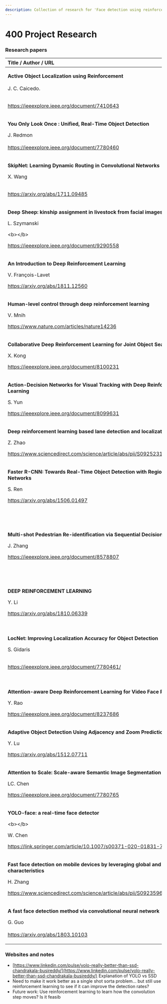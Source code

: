 ```yaml
---
description: Collection of research for 'Face detection using reinforcement learning'
---
```


# 400 Project Research

### Research papers

<table>
  <thead>
    <tr>
      <th style="text-align:left">Title / Author / URL</th>
      <th style="text-align:left">Summary</th>
    </tr>
  </thead>
  <tbody>
    <tr>
      <td style="text-align:left">
        <p><b>Active Object Localization using Reinforcement</b>
          <br />
          <br />J. C. Caicedo.</p>
        <p>
          <br /><a href="https://ieeexplore.ieee.org/document/7410643">https://ieeexplore.ieee.org/document/7410643</a>
        </p>
      </td>
      <td style="text-align:left">Object detection using a novel reinforcement approach. Uses a pretrained
        CNN to extract features, and a reinforcment learning &apos;localisation
        policy&apos; based on DeepQNetwork.</td>
    </tr>
    <tr>
      <td style="text-align:left">
        <p><b>You Only Look Once : Unified, Real-Time Object Detection</b>
        </p>
        <p></p>
        <p>J. Redmon
          <br />
          <br /><a href="https://ieeexplore.ieee.org/document/7780460">https://ieeexplore.ieee.org/document/7780460</a>
        </p>
        <p></p>
      </td>
      <td style="text-align:left">State of the art object detection neural network. Regression to take input
        image &#x2192; regression of coordinates. Only needs to take the input
        in once, and confidence levels to determine which bounding boxes are good
        ones.</td>
    </tr>
    <tr>
      <td style="text-align:left">
        <p><b>SkipNet: Learning Dynamic Routing in Convolutional Networks</b>
        </p>
        <p></p>
        <p>X. Wang</p>
        <p>
          <br /><a href="https://arxiv.org/abs/1711.09485">https://arxiv.org/abs/1711.09485</a>
        </p>
      </td>
      <td style="text-align:left">Shallower networks are sufficient for a lot of tasks, proposes a model
        to automatically skip convolutional layers based on a per input basis.</td>
    </tr>
    <tr>
      <td style="text-align:left">
        <p><b>Deep Sheep: kinship assignment in livestock from facial images</b>
        </p>
        <p></p>
        <p>L. Szymanski</p>
        <p>&lt;b&gt;&lt;/b&gt;</p>
        <p><a href="https://ieeexplore.ieee.org/document/9290558">https://ieeexplore.ieee.org/document/9290558</a>
        </p>
      </td>
      <td style="text-align:left">A look into the viability of using deep learning to assign kinship between
        sheep faces.</td>
    </tr>
    <tr>
      <td style="text-align:left">
        <p><b>An Introduction to Deep</b>  <b>Reinforcement Learning</b>
        </p>
        <p></p>
        <p>V. Fran&#xE7;ois-Lavet</p>
        <p></p>
        <p><a href="https://arxiv.org/abs/1811.12560">https://arxiv.org/abs/1811.12560</a>
        </p>
      </td>
      <td style="text-align:left">
        <p>An indepth look into how deep reinforcement learning.</p>
        <p></p>
        <p><em>TODO: note important topics covered</em>
        </p>
      </td>
    </tr>
    <tr>
      <td style="text-align:left">
        <p><b>Human-level control through deep reinforcement learning</b>
        </p>
        <p></p>
        <p>V. Mnih</p>
        <p></p>
        <p><a href="https://www.nature.com/articles/nature14236">https://www.nature.com/articles/nature14236</a>
        </p>
      </td>
      <td style="text-align:left">Deep Q Network paper, the famous 2015 atari deepmind project.</td>
    </tr>
    <tr>
      <td style="text-align:left">
        <p><b>Collaborative Deep Reinforcement Learning for Joint Object Search</b>
        </p>
        <p></p>
        <p>X. Kong</p>
        <p></p>
        <p><a href="https://ieeexplore.ieee.org/document/8100231">https://ieeexplore.ieee.org/document/8100231</a>
        </p>
      </td>
      <td style="text-align:left">Novel multi-agent deep Q-learning algorithm with jointexploitation sampling.
        Essentially allows multiple agents to collaborate to end up with &apos;person
        on a bicycle holding a cup&apos;</td>
    </tr>
    <tr>
      <td style="text-align:left">
        <p><b>Action-Decision Networks for Visual Tracking with Deep Reinforcement Learning</b>
        </p>
        <p></p>
        <p>S. Yun</p>
        <p></p>
        <p><a href="https://ieeexplore.ieee.org/document/8099631">https://ieeexplore.ieee.org/document/8099631</a>
        </p>
      </td>
      <td style="text-align:left">Light computation for tracking, as a reinforcement learning algorithm
        learns sequential actions to move bounding box to track object</td>
    </tr>
    <tr>
      <td style="text-align:left">
        <p><b>Deep reinforcement learning based lane detection and localization</b>
        </p>
        <p></p>
        <p>Z. Zhao</p>
        <p></p>
        <p><a href="https://www.sciencedirect.com/science/article/abs/pii/S0925231220310833">https://www.sciencedirect.com/science/article/abs/pii/S0925231220310833</a>
        </p>
      </td>
      <td style="text-align:left">Deep reinforcement learning into cursory lane detection models for accu-rate
        lane detection and localization. Uses CNN to find bounding boxes, and reinforcement
        learning to use those boxes to create a good estimate of the curve of the
        lane.</td>
    </tr>
    <tr>
      <td style="text-align:left">
        <p><b>Faster R-CNN: Towards Real-Time Object Detection with Region Proposal Networks</b>
        </p>
        <p></p>
        <p>S. Ren</p>
        <p></p>
        <p><a href="https://arxiv.org/abs/1506.01497">https://arxiv.org/abs/1506.01497</a>
        </p>
      </td>
      <td style="text-align:left">Uses a Region Proposal Network to enable nearly cost free region proposals,
        that the FAST R-CNN can then utilise. State of the art detection rates,
        but achieves 5fps on GPU.</td>
    </tr>
    <tr>
      <td style="text-align:left">
        <p><b>Multi-shot Pedestrian Re-identification via Sequential Decision Making</b>
        </p>
        <p></p>
        <p>J. Zhang</p>
        <p></p>
        <p><a href="https://ieeexplore.ieee.org/document/8578807">https://ieeexplore.ieee.org/document/8578807</a>
        </p>
      </td>
      <td style="text-align:left">
        <p>Pedestrian re-identification by using reinforcement learning. It can either
          output result (same or different) or request another pair of images (delay
          outcome till more certain). Achieves good tradeoff between speed and accuracy
          by changing reward for unsure action.</p>
        <p></p>
        <p>(<em>Could be useful for sheep kinship verification?)</em>
        </p>
      </td>
    </tr>
    <tr>
      <td style="text-align:left">
        <p><b>DEEP REINFORCEMENT LEARNING</b>
        </p>
        <p></p>
        <p>Y. Li</p>
        <p></p>
        <p><a href="https://arxiv.org/abs/1810.06339">https://arxiv.org/abs/1810.06339</a>
        </p>
      </td>
      <td style="text-align:left">Discusses deep reinforcement learning in an overview style.</td>
    </tr>
    <tr>
      <td style="text-align:left">
        <p><b>LocNet: Improving Localization Accuracy for Object Detection</b>
        </p>
        <p></p>
        <p>S. Gidaris</p>
        <p>
          <br /><a href="https://ieeexplore.ieee.org/document/7780461/">https://ieeexplore.ieee.org/document/7780461/</a>
        </p>
        <p></p>
      </td>
      <td style="text-align:left">
        <p>Novel method of using column and row estaimtes of how &apos;object&apos;
          a given row/col looks. Creates two 1D curved regions that suggest a bounding
          box.</p>
        <p></p>
        <p>&lt;em&gt;&lt;/em&gt;<a href="https://i.imgur.com/TxCetFs.png"><em>https://i.imgur.com/TxCetFs.png</em></a>&lt;em&gt;&lt;/em&gt;</p>
      </td>
    </tr>
    <tr>
      <td style="text-align:left">
        <p><b>Attention-aware Deep Reinforcement Learning for Video Face Recognition</b>
        </p>
        <p></p>
        <p>Y. Rao</p>
        <p></p>
        <p><a href="https://ieeexplore.ieee.org/document/8237686">https://ieeexplore.ieee.org/document/8237686</a>
        </p>
      </td>
      <td style="text-align:left">Attention-aware deep reinforcement learning (ADRL) method for video face
        recognition. Poses the problem as a Markov decision process. Information
        from both the image space and the feature space are used.</td>
    </tr>
    <tr>
      <td style="text-align:left">
        <p><b>Adaptive Object Detection Using Adjacency and Zoom Prediction</b>
        </p>
        <p></p>
        <p>Y. Lu</p>
        <p></p>
        <p><a href="https://arxiv.org/abs/1512.07711">https://arxiv.org/abs/1512.07711</a>
        </p>
      </td>
      <td style="text-align:left">Adjacency and Zoom Network to suggest regions to look closer in.
        <br />
        <br />&quot;directs computational resources to sub-regions likely to contain
        objects&quot;</td>
    </tr>
    <tr>
      <td style="text-align:left">
        <p><b>Attention to Scale: Scale-aware Semantic Image Segmentation</b>
        </p>
        <p></p>
        <p>LC. Chen</p>
        <p></p>
        <p><a href="https://ieeexplore.ieee.org/document/7780765">https://ieeexplore.ieee.org/document/7780765</a>
        </p>
      </td>
      <td style="text-align:left">An attention mechanism that learns to softly weight the multi-scale features
        at each pixel location.</td>
    </tr>
    <tr>
      <td style="text-align:left">
        <p><b>YOLO-face: a real-time face detector</b>
        </p>
        <p>&lt;b&gt;&lt;/b&gt;</p>
        <p>W. Chen</p>
        <p></p>
        <p><a href="https://link.springer.com/article/10.1007/s00371-020-01831-7">https://link.springer.com/article/10.1007/s00371-020-01831-7</a>
        </p>
      </td>
      <td style="text-align:left">A real time face detector based on YOLO. Provides better results than
        YOLO v2, YOLO v3 or Faster R-CNN.</td>
    </tr>
    <tr>
      <td style="text-align:left">
        <p><b>Fast face detection on mobile devices by leveraging global and local facial characteristics</b>
        </p>
        <p></p>
        <p>H. Zhang</p>
        <p></p>
        <p><a href="https://www.sciencedirect.com/science/article/abs/pii/S0923596518303989">https://www.sciencedirect.com/science/article/abs/pii/S0923596518303989</a>
        </p>
      </td>
      <td style="text-align:left">Faster proposal generation model, therefore faster detection models. Uses
        global and local face characteristics.</td>
    </tr>
    <tr>
      <td style="text-align:left">
        <p><b>A fast face detection method via convolutional neural network</b>
        </p>
        <p></p>
        <p>G. Guo
          <br />
          <br /><a href="https://arxiv.org/abs/1803.10103">https://arxiv.org/abs/1803.10103</a>
        </p>
        <p></p>
        <p></p>
      </td>
      <td style="text-align:left">Uses discriminative complete features (DCFs) to replace image pyramid
        employed by standard CNN to improve efficiency for face detection.</td>
    </tr>
  </tbody>
</table>

### 

### Websites and notes

* [https://www.linkedin.com/pulse/yolo-really-better-than-ssd-chandrakala-busireddy/](https://www.linkedin.com/pulse/yolo-really-better-than-ssd-chandrakala-busireddy/) Explanation of YOLO vs SSD 
* Need to make it work better as a single shot sorta problem... but still use reinforcement learning to see if it can improve the detection rates? 
* Future work: Use reinforcement learning to learn how the convolution step moves? Is it feasib

